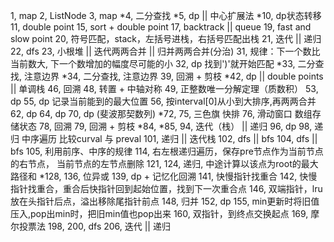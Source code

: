 1, map
2, ListNode
3, map
*4, 二分查找
*5, dp || 中心扩展法
*10, dp状态转移
11, double point 
15, sort + double point
17, backtrack || queue
19, fast and slow point
20, 符号匹配，stack，左括号进栈，右括号匹配出栈
21, 迭代 || 递归
22, dfs
23, 小根堆 || 迭代两两合并 || 归并两两合并(分治)
31, 规律：下一个数比当前数大, 下一个数增加的幅度尽可能的小
32, dp 找到')'就开始匹配
*33, 二分查找, 注意边界
*34, 二分查找, 注意边界
39, 回溯 + 剪枝
*42, dp || double points || 单调栈
46, 回溯
48, 转置 + 中轴对称
49, 正整数唯一分解定理（质数积）
53, dp
55, dp 记录当前能到的最大位置
56, 按interval[0]从小到大排序,再两两合并
62, dp
64, dp
70, dp (斐波那契数列)
*72, 
75, 三色旗 快排
76, 滑动窗口 数组存储状态
78, 回溯
79, 回溯 + 剪枝
*84,
*85,
94, 迭代（栈） || 递归
96, dp
98, 递归 中序遍历 比较curval 与 preval 
101, 递归 || 迭代栈
102, dfs || bfs
104, dfs || bfs 
105, 利用前序、中序的规律
114, 右左根递归遍历，保存pre节点作为当前节点的右节点， 当前节点的左节点删除
121,
124, 递归, 中途计算以该点为root的最大路径和
*128,
136, 位异或
139, dp + 记忆化回溯
141, 快慢指针找重合
142, 快慢指针找重合，重合后快指针回到起始位置，找到下一次重合点
146, 双端指针，lru放在头指针后点，溢出移除尾指针前点
148, 归并
152, dp
155, min更新时将旧值压入,pop出min时，把旧min值也pop出来
160, 双指针，到终点交换起点
169, 摩尔投票法
198,
200, dfs
206, 迭代 || 递归